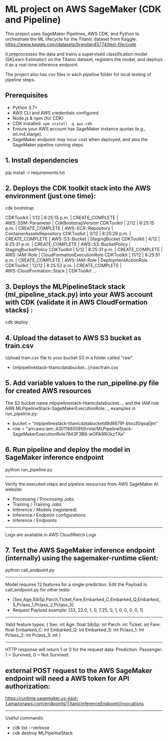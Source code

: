 # ML project on AWS SageMaker (CDK and Pipeline)
This project uses SageMaker Pipelines, AWS CDK, and Python to orchestrate the ML lifecycle for the Titanic dataset from Kaggle: 
https://www.kaggle.com/datasets/brendan45774/test-file/code

It preprocesses the data and trains a supervised classification model (SKLearn Estimator) on the Titanic dataset, registers the model, and deploys it as a real-time inference endpoint.

The project also has csv files in each pipeline folder for local testing of pipeline steps.

## Prerequisites
- Python 3.7+
- AWS CLI and AWS credentials configured
- Node.js & npm (for CDK)
- CDK installed: `npm install -g aws-cdk`
- Ensure your AWS account has SageMaker instance quotas (e.g., ml.m4.xlarge).
- SageMaker endpoint may incur cost when deployed, and also the SageMaker pipeline running steps.

## 1. Install dependencies 
pip install -r requirements.txt

## 2. Deploys the CDK toolkit stack into the AWS environment (just one time):
cdk bootstrap

CDKToolkit |  1/12 | 8:25:15 p.m. | CREATE_COMPLETE      | AWS::SSM::Parameter        | CdkBootstrapVersion
CDKToolkit |  2/12 | 8:25:15 p.m. | CREATE_COMPLETE      | AWS::ECR::Repository       | ContainerAssetsRepository
CDKToolkit |  3/12 | 8:25:28 p.m. | CREATE_COMPLETE      | AWS::S3::Bucket            | StagingBucket 
CDKToolkit |  4/12 | 8:25:31 p.m. | CREATE_COMPLETE      | AWS::S3::BucketPolicy      | StagingBucketPolicy 
CDKToolkit |  5/12 | 8:25:31 p.m. | CREATE_COMPLETE      | AWS::IAM::Role             | CloudFormationExecutionRole 
CDKToolkit | 11/12 | 8:25:51 p.m. | CREATE_COMPLETE      | AWS::IAM::Role             | DeploymentActionRole
CDKToolkit | 12/12 | 8:25:52 p.m. | CREATE_COMPLETE      | AWS::CloudFormation::Stack | CDKToolkit 
...

## 3. Deploys the MLPipelineStack stack (ml_pipeline_stack.py) into your AWS account with CDK (validate it in AWS CloudFormation stacks) :
cdk deploy

## 4. Upload the dataset to AWS S3 bucket as train.csv
Upload train.csv file to your bucket S3 in a folder called "raw". 

- {mlpipelinestack-titanicdatabucket...}/raw/train.csv

## 5. Add variable values to the run_pipeline.py file for created AWS resources 
The S3 bucket name mlpipelinestack-titanicdatabucket..., and the IAM role ARN MLPipelineStack-SageMakerExecutionRole..., examples in run_pipeline.py: 

- bucket = "mlpipelinestack-titanicdatabucketd9d6679f-btxu30qsq0jm" 
- role = "arn:aws:iam::430118855959:role/MLPipelineStack-SageMakerExecutionRole7843F3B8-wOPA9ROkzTXa" 

## 6. Run pipeline and deploy the model in SageMaker inference endpoint
python run_pipeline.py

---
Verify the executed steps and pipeline resources from AWS SageMaker AI website:
- Processing / Processing Jobs
- Training / Training Jobs
- Inference / Models (registered)
- Inference / Endpoint configurations
- Inference / Endpoints

---
Logs are available in AWS CloudWatch Logs 

## 7. Test the AWS SageMaker inference endpoint (internally) using the sagemaker-runtime client:
python call_endpoint.py

---
Model requires 12 features for a single prediction. Edit the Payload in call_endpoint.py for other tests:
- [Sex,Age,SibSp,Parch,Ticket,Fare,Embarked_C,Embarked_Q,Embarked_S,Pclass_1,Pclass_2,Pclass_3]
- Request Payload example: [33, 22.0, 1, 0, 7.25, 0, 1, 0, 0, 0, 0, 1] 
---
Valid feature types:
{
    Sex: int
    Age: float
    SibSp: int
    Parch: int
    Ticket: int
    Fare: float
    Embarked_C: int
    Embarked_Q: int
    Embarked_S: int
    Pclass_1: int
    Pclass_2: int
    Pclass_3: int
}

---
HTTP response will return 1 or 0 for the request data:
Prediction: Passenger: 1 = Survived, 0 = Not Survived.

## external POST request to the AWS SageMaker endpoint will need a AWS token for API authorization:
https://runtime.sagemaker.us-east-1.amazonaws.com/endpoints/TitanicInferenceEndpoint/invocations

---
Useful commands: 
- cdk list --verbose  
- cdk destroy MLPipelineStack 
